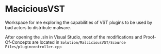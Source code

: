# MaciciousVST

Workspace for me exploring the capabilities of VST plugins to be used by bad actors to distribute malware.

After opening the .sln in Visual Studio, most of the modifications and Proof-Of-Concepts are located in `Solution/MalciciousVST/Scource Files/plugincontroller.cpp`
